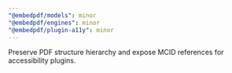 ```yaml
---
"@embedpdf/models": minor
"@embedpdf/engines": minor
"@embedpdf/plugin-a11y": minor
---
```

Preserve PDF structure hierarchy and expose MCID references for accessibility plugins.
